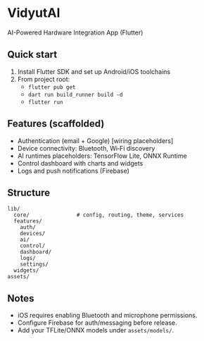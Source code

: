 # VidyutAI

AI-Powered Hardware Integration App (Flutter)

## Quick start

1. Install Flutter SDK and set up Android/iOS toolchains
2. From project root:
   - `flutter pub get`
   - `dart run build_runner build -d`
   - `flutter run`

## Features (scaffolded)
- Authentication (email + Google) [wiring placeholders]
- Device connectivity: Bluetooth, Wi‑Fi discovery
- AI runtimes placeholders: TensorFlow Lite, ONNX Runtime
- Control dashboard with charts and widgets
- Logs and push notifications (Firebase)

## Structure
```
lib/
  core/               # config, routing, theme, services
  features/
    auth/
    devices/
    ai/
    control/
    dashboard/
    logs/
    settings/
  widgets/
assets/
```

## Notes
- iOS requires enabling Bluetooth and microphone permissions.
- Configure Firebase for auth/messaging before release.
- Add your TFLite/ONNX models under `assets/models/`.